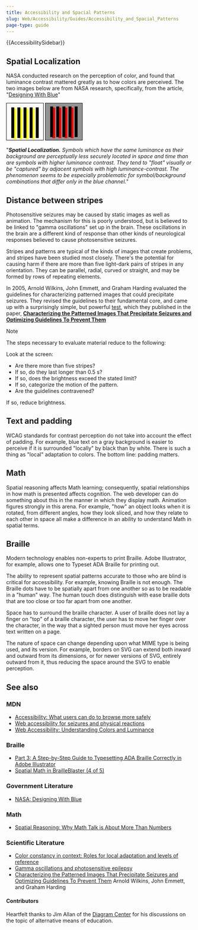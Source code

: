 ```yaml
---
title: Accessibility and Spacial Patterns
slug: Web/Accessibility/Guides/Accessibility_and_Spacial_Patterns
page-type: guide
---
```


{{AccessibilitySidebar}}

## Spatial Localization

NASA conducted research on the perception of color, and found that luminance contrast mattered greatly as to how colors are perceived. The two images below are from NASA research, specifically, from the article, "[Designing With Blue](https://colorusage.arc.nasa.gov/blue_2.php)"

![Comparison of the stability of the spatial localization of yellow vs. red. Both are roughly isoluminant with their backgrounds. The misalignment and gap between the chromatic bars and black bars is physically the same for the yellow and red but much less visually obvious for the yellow.](yellow_edge_3.gif) ![Comparison of the stability of the spatial localization of yellow vs. red. Both are roughly isoluminant with their backgrounds. The misalignment and gap between the chromatic bars and black bars is physically the same for the yellow and red but much less visually obvious for the yellow.](yellow_edge_4.gif)

"_**Spatial Localization.** Symbols which have the same luminance as their background are perceptually less securely located in space and time than are symbols with higher luminance contrast. They tend to "float" visually or be "captured" by adjacent symbols with high luminance-contrast. The phenomenon seems to be especially problematic for symbol/background combinations that differ only in the blue channel._"

## Distance between stripes

Photosensitive seizures may be caused by static images as well as animation. The mechanism for this is poorly understood, but is believed to be linked to "gamma oscillations" set up in the brain. These oscillations in the brain are a different kind of response than other kinds of neurological responses believed to cause photosensitive seizures.

Stripes and patterns are typical of the kinds of images that create problems, and stripes have been studied most closely. There's the potential for causing harm if there are more than five light-dark pairs of stripes in any orientation. They can be parallel, radial, curved or straight, and may be formed by rows of repeating elements.

In 2005, Arnold Wilkins, John Emmett, and Graham Harding evaluated the guidelines for characterizing patterned images that could precipitate seizures. They revised the guidelines to their fundamental core, and came up with a surprisingly simple, but powerful [test](https://onlinelibrary.wiley.com/doi/full/10.1111/j.1528-1167.2005.01405.x), which they published in the paper, **[Characterizing the Patterned Images That Precipitate Seizures and Optimizing Guidelines To Prevent Them](https://onlinelibrary.wiley.com/doi/full/10.1111/j.1528-1167.2005.01405.x)**

> [!NOTE]
> The steps necessary to evaluate material reduce to the following:
>
> Look at the screen:
>
> - Are there more than five stripes?
> - If so, do they last longer than 0.5 s?
> - If so, does the brightness exceed the stated limit?
> - If so, categorize the motion of the pattern.
> - Are the guidelines contravened?
>
> If so, reduce brightness.

## Text and padding

WCAG standards for contrast perception do not take into account the effect of padding. For example, blue text on a gray background is easier to perceive if it is surrounded "locally" by black than by white. There is such a thing as "local" adaptation to colors. The bottom line: padding matters.

## Math

Spatial reasoning affects Math learning; consequently, spatial relationships in how math is presented affects cognition. The web developer can do something about this in the manner in which they display math. Animation figures strongly in this arena. For example, "how" an object looks when it is rotated, from different angles, how they look sliced, and how they relate to each other in space all make a difference in an ability to understand Math in spatial terms.

## Braille

Modern technology enables non-experts to print Braille. Adobe Illustrator, for example, allows one to Typeset ADA Braille for printing out.

The ability to represent spatial patterns accurate to those who are blind is critical for accessibility. For example, knowing Braille is not enough. The Braille dots have to be spatially apart from one another so as to be readable in a "human" way. The human touch does distinguish with ease braille dots that are too close or too far apart from one another.

Space has to surround the braille character. A user of braille does not lay a finger on "top" of a braille character, the user has to move her finger over the character, in the way that a sighted person must move her eyes across text written on a page.

The nature of space can change depending upon what MIME type is being used, and its version. For example, borders on SVG can extend both inward and outward from its dimensions, or for newer versions of SVG, entirely outward from it, thus reducing the space around the SVG to enable perception.

## See also

### MDN

- [Accessibility: What users can do to browse more safely](/en-US/docs/Web/Accessibility/Accessibility:_What_users_can_to_to_browse_safely)
- [Web accessibility for seizures and physical reactions](/en-US/docs/Web/Accessibility/Guides/Seizure_disorders)
- [Web Accessibility: Understanding Colors and Luminance](/en-US/docs/Web/Accessibility/Understanding_Colors_and_Luminance)

### Braille

- [Part 3: A Step-by-Step Guide to Typesetting ADA Braille Correctly in Adobe Illustrator](https://www.tinkeringmonkey.com/guides/ada-signage/a-step-by-step-guide-to-typesetting-ada-braille-correctly-in-adobe-illustrator/)
- [Spatial Math in BrailleBlaster (4 of 5)](https://www.youtube.com/watch?v=yz9vefDsj1g)

### Government Literature

- [NASA: Designing With Blue](https://colorusage.arc.nasa.gov/blue_2.php)

### Math

- [Spatial Reasoning: Why Math Talk is About More Than Numbers](https://dreme.stanford.edu/news/spatial-reasoning-why-math-talk-is-about-more-than-numbers/)

### Scientific Literature

- [Color constancy in context: Roles for local adaptation and levels of reference](https://jov.arvojournals.org/article.aspx?articleid=2192799)
- [Gamma oscillations and photosensitive epilepsy](https://www.sciencedirect.com/science/article/pii/S0960982217304062?via%3Dihub)
- [Characterizing the Patterned Images That Precipitate Seizures and Optimizing Guidelines To Prevent Them](https://onlinelibrary.wiley.com/doi/epdf/10.1111/j.1528-1167.2005.01405.x) Arnold Wilkins, John Emmett, and Graham Harding

#### Contributors

Heartfelt thanks to Jim Allan of the [Diagram Center](http://diagramcenter.org/) for his discussions on the topic of alternative means of education.
